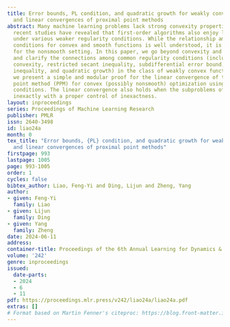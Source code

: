 ```yaml
---
title: Error bounds, PL condition, and quadratic growth for weakly convex functions,
  and linear convergences of proximal point methods
abstract: Many machine learning problems lack strong convexity properties. Fortunately,
  recent studies have revealed that first-order algorithms also enjoy linear convergences
  under various weaker regularity conditions. While the relationship among different
  conditions for convex and smooth functions is well understood, it is not the case
  for the nonsmooth setting. In this paper, we go beyond convexity and smoothness,
  and clarify the connections among common regularity conditions (including strong
  convexity, restricted secant inequality, subdifferential error bound, Polyak-{Ł}ojasiewic
  inequality, and quadratic growth) in the class of weakly convex functions. In addition,
  we present a simple and modular proof for the linear convergence of the proximal
  point method (PPM) for convex (possibly nonsmooth) optimization using these regularity
  conditions. The linear convergence also holds when the subproblems of PPM are solved
  inexactly with a proper control of inexactness.
layout: inproceedings
series: Proceedings of Machine Learning Research
publisher: PMLR
issn: 2640-3498
id: liao24a
month: 0
tex_title: "Error bounds, {PL} condition, and quadratic growth for weakly convex functions,
  and linear convergences of proximal point methods"
firstpage: 993
lastpage: 1005
page: 993-1005
order: 1
cycles: false
bibtex_author: Liao, Feng-Yi and Ding, Lijun and Zheng, Yang
author:
- given: Feng-Yi
  family: Liao
- given: Lijun
  family: Ding
- given: Yang
  family: Zheng
date: 2024-06-11
address:
container-title: Proceedings of the 6th Annual Learning for Dynamics & Control Conference
volume: '242'
genre: inproceedings
issued:
  date-parts:
  - 2024
  - 6
  - 11
pdf: https://proceedings.mlr.press/v242/liao24a/liao24a.pdf
extras: []
# Format based on Martin Fenner's citeproc: https://blog.front-matter.io/posts/citeproc-yaml-for-bibliographies/
---
```

